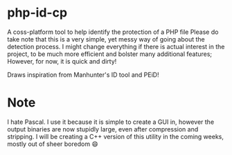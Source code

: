 # php-id-cp
A coss-platform tool to help identify the protection of a PHP file
Please do take note that this is a very simple, yet messy way of going about the detection process. 
I might change everything if there is actual interest in the project, to be much more efficient and bolster many additional features; However, for now, it is quick and dirty!

Draws inspiration from Manhunter's ID tool and PEiD!

# Note
I hate Pascal. I use it because it is simple to create a GUI in, however the output binaries are now stupidly large, even after compression and stripping.
I will be creating a C++ version of this utility in the coming weeks, mostly out of sheer boredom :smile:
